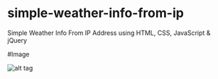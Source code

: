 # simple-weather-info-from-ip

Simple Weather Info From IP Address using HTML, CSS, JavaScript & jQuery <br />

#Image

![alt tag](http://imgur.com/iNknnZo.png)
